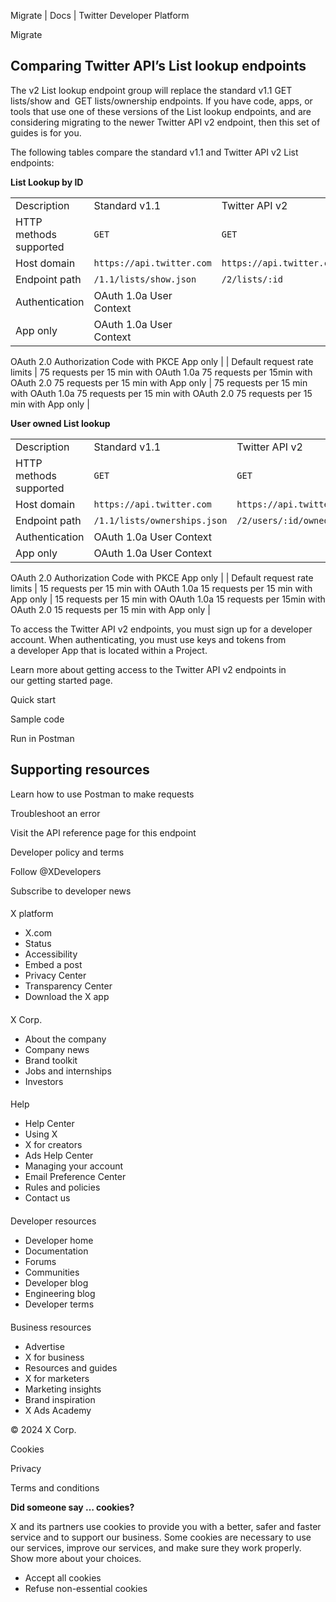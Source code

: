 
Migrate | Docs | Twitter Developer Platform 

Migrate

Comparing Twitter API’s List lookup endpoints
---------------------------------------------

The v2 List lookup endpoint group will replace the standard v1.1 GET lists/show and  GET lists/ownership endpoints. If you have code, apps, or tools that use one of these versions of the List lookup endpoints, and are considering migrating to the newer Twitter API v2 endpoint, then this set of guides is for you.

The following tables compare the standard v1.1 and Twitter API v2 List endpoints:

**List Lookup by ID**

|  |  |  |
| --- | --- | --- |
| Description | Standard v1.1 | Twitter API v2 |
| HTTP methods supported | `GET` | `GET` |
| Host domain | `https://api.twitter.com` | `https://api.twitter.com` |
| Endpoint path | `/1.1/lists/show.json` | `/2/lists/:id` |
| Authentication | OAuth 1.0a User Context
App only | OAuth 1.0a User Context
OAuth 2.0 Authorization Code with PKCE
App only |
| Default request rate limits | 75 requests per 15 min with OAuth 1.0a
75 requests per 15min with OAuth 2.0
75 requests per 15 min with App only | 75 requests per 15 min with OAuth 1.0a
75 requests per 15 min with OAuth 2.0
75 requests per 15 min with App only |

**User owned List lookup**

|  |  |  |
| --- | --- | --- |
| Description | Standard v1.1 | Twitter API v2 |
| HTTP methods supported | `GET` | `GET` |
| Host domain | `https://api.twitter.com` | `https://api.twitter.com` |
| Endpoint path | `/1.1/lists/ownerships.json` | `/2/users/:id/owned_lists` |
| Authentication | OAuth 1.0a User Context
App only | OAuth 1.0a User Context
OAuth 2.0 Authorization Code with PKCE
App only |
| Default request rate limits | 15 requests per 15 min with OAuth 1.0a
15 requests per 15 min with App only | 15 requests per 15 min with OAuth 1.0a
15 requests per 15min with OAuth 2.0
15 requests per 15 min with App only |

To access the Twitter API v2 endpoints, you must sign up for a developer account. When authenticating, you must use keys and tokens from a developer App that is located within a Project. 

Learn more about getting access to the Twitter API v2 endpoints in our getting started page.

Quick start

Sample code

Run in Postman

Supporting resources
--------------------

Learn how to use Postman to make requests

Troubleshoot an error

Visit the API reference page for this endpoint

Developer policy and terms

Follow @XDevelopers

Subscribe to developer news

#### 
 X platform

* X.com
* Status
* Accessibility
* Embed a post
* Privacy Center
* Transparency Center
* Download the X app

#### 
 X Corp.

* About the company
* Company news
* Brand toolkit
* Jobs and internships
* Investors

#### 
 Help

* Help Center
* Using X
* X for creators
* Ads Help Center
* Managing your account
* Email Preference Center
* Rules and policies
* Contact us

#### 
 Developer resources

* Developer home
* Documentation
* Forums
* Communities
* Developer blog
* Engineering blog
* Developer terms

#### 
 Business resources

* Advertise
* X for business
* Resources and guides
* X for marketers
* Marketing insights
* Brand inspiration
* X Ads Academy

 © 2024 X Corp.

Cookies

Privacy

Terms and conditions

**Did someone say … cookies?**  

 X and its partners use cookies to provide you with a better, safer and
 faster service and to support our business. Some cookies are necessary to use
 our services, improve our services, and make sure they work properly.
 Show more about your choices.

* Accept all cookies
* Refuse non-essential cookies
